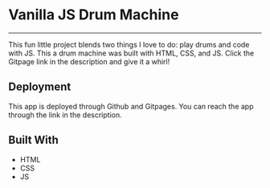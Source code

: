 # Vanilla JS Drum Machine

---

This fun little project blends two things I love to do: play drums and code with JS.  This a drum machine was built with HTML, CSS, and JS. Click the Gitpage link in the description and give it a whirl!  

## Deployment

This app is deployed through Github and Gitpages.  You can reach the app through the link in the description. 

## Built With

- HTML
- CSS
- JS


